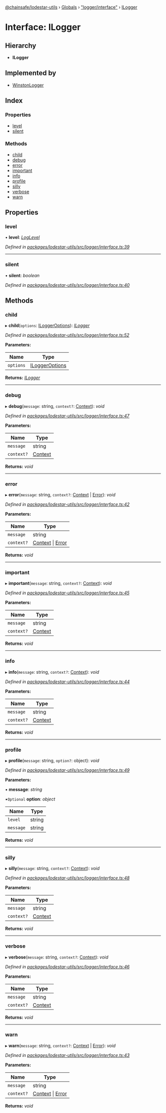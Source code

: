 [@chainsafe/lodestar-utils](../README.md) › [Globals](../globals.md) › ["logger/interface"](../modules/_logger_interface_.md) › [ILogger](_logger_interface_.ilogger.md)

# Interface: ILogger

## Hierarchy

* **ILogger**

## Implemented by

* [WinstonLogger](../classes/_logger_winston_.winstonlogger.md)

## Index

### Properties

* [level](_logger_interface_.ilogger.md#level)
* [silent](_logger_interface_.ilogger.md#silent)

### Methods

* [child](_logger_interface_.ilogger.md#child)
* [debug](_logger_interface_.ilogger.md#debug)
* [error](_logger_interface_.ilogger.md#error)
* [important](_logger_interface_.ilogger.md#important)
* [info](_logger_interface_.ilogger.md#info)
* [profile](_logger_interface_.ilogger.md#profile)
* [silly](_logger_interface_.ilogger.md#silly)
* [verbose](_logger_interface_.ilogger.md#verbose)
* [warn](_logger_interface_.ilogger.md#warn)

## Properties

###  level

• **level**: *[LogLevel](../enums/_logger_interface_.loglevel.md)*

*Defined in [packages/lodestar-utils/src/logger/interface.ts:39](https://github.com/ChainSafe/lodestar/blob/53533586a/packages/lodestar-utils/src/logger/interface.ts#L39)*

___

###  silent

• **silent**: *boolean*

*Defined in [packages/lodestar-utils/src/logger/interface.ts:40](https://github.com/ChainSafe/lodestar/blob/53533586a/packages/lodestar-utils/src/logger/interface.ts#L40)*

## Methods

###  child

▸ **child**(`options`: [ILoggerOptions](_logger_interface_.iloggeroptions.md)): *[ILogger](_logger_interface_.ilogger.md)*

*Defined in [packages/lodestar-utils/src/logger/interface.ts:52](https://github.com/ChainSafe/lodestar/blob/53533586a/packages/lodestar-utils/src/logger/interface.ts#L52)*

**Parameters:**

Name | Type |
------ | ------ |
`options` | [ILoggerOptions](_logger_interface_.iloggeroptions.md) |

**Returns:** *[ILogger](_logger_interface_.ilogger.md)*

___

###  debug

▸ **debug**(`message`: string, `context?`: [Context](../modules/_logger_interface_.md#context)): *void*

*Defined in [packages/lodestar-utils/src/logger/interface.ts:47](https://github.com/ChainSafe/lodestar/blob/53533586a/packages/lodestar-utils/src/logger/interface.ts#L47)*

**Parameters:**

Name | Type |
------ | ------ |
`message` | string |
`context?` | [Context](../modules/_logger_interface_.md#context) |

**Returns:** *void*

___

###  error

▸ **error**(`message`: string, `context?`: [Context](../modules/_logger_interface_.md#context) | [Error](../classes/_assert_.assertionerror.md#static-error)): *void*

*Defined in [packages/lodestar-utils/src/logger/interface.ts:42](https://github.com/ChainSafe/lodestar/blob/53533586a/packages/lodestar-utils/src/logger/interface.ts#L42)*

**Parameters:**

Name | Type |
------ | ------ |
`message` | string |
`context?` | [Context](../modules/_logger_interface_.md#context) &#124; [Error](../classes/_assert_.assertionerror.md#static-error) |

**Returns:** *void*

___

###  important

▸ **important**(`message`: string, `context?`: [Context](../modules/_logger_interface_.md#context)): *void*

*Defined in [packages/lodestar-utils/src/logger/interface.ts:45](https://github.com/ChainSafe/lodestar/blob/53533586a/packages/lodestar-utils/src/logger/interface.ts#L45)*

**Parameters:**

Name | Type |
------ | ------ |
`message` | string |
`context?` | [Context](../modules/_logger_interface_.md#context) |

**Returns:** *void*

___

###  info

▸ **info**(`message`: string, `context?`: [Context](../modules/_logger_interface_.md#context)): *void*

*Defined in [packages/lodestar-utils/src/logger/interface.ts:44](https://github.com/ChainSafe/lodestar/blob/53533586a/packages/lodestar-utils/src/logger/interface.ts#L44)*

**Parameters:**

Name | Type |
------ | ------ |
`message` | string |
`context?` | [Context](../modules/_logger_interface_.md#context) |

**Returns:** *void*

___

###  profile

▸ **profile**(`message`: string, `option?`: object): *void*

*Defined in [packages/lodestar-utils/src/logger/interface.ts:49](https://github.com/ChainSafe/lodestar/blob/53533586a/packages/lodestar-utils/src/logger/interface.ts#L49)*

**Parameters:**

▪ **message**: *string*

▪`Optional`  **option**: *object*

Name | Type |
------ | ------ |
`level` | string |
`message` | string |

**Returns:** *void*

___

###  silly

▸ **silly**(`message`: string, `context?`: [Context](../modules/_logger_interface_.md#context)): *void*

*Defined in [packages/lodestar-utils/src/logger/interface.ts:48](https://github.com/ChainSafe/lodestar/blob/53533586a/packages/lodestar-utils/src/logger/interface.ts#L48)*

**Parameters:**

Name | Type |
------ | ------ |
`message` | string |
`context?` | [Context](../modules/_logger_interface_.md#context) |

**Returns:** *void*

___

###  verbose

▸ **verbose**(`message`: string, `context?`: [Context](../modules/_logger_interface_.md#context)): *void*

*Defined in [packages/lodestar-utils/src/logger/interface.ts:46](https://github.com/ChainSafe/lodestar/blob/53533586a/packages/lodestar-utils/src/logger/interface.ts#L46)*

**Parameters:**

Name | Type |
------ | ------ |
`message` | string |
`context?` | [Context](../modules/_logger_interface_.md#context) |

**Returns:** *void*

___

###  warn

▸ **warn**(`message`: string, `context?`: [Context](../modules/_logger_interface_.md#context) | [Error](../classes/_assert_.assertionerror.md#static-error)): *void*

*Defined in [packages/lodestar-utils/src/logger/interface.ts:43](https://github.com/ChainSafe/lodestar/blob/53533586a/packages/lodestar-utils/src/logger/interface.ts#L43)*

**Parameters:**

Name | Type |
------ | ------ |
`message` | string |
`context?` | [Context](../modules/_logger_interface_.md#context) &#124; [Error](../classes/_assert_.assertionerror.md#static-error) |

**Returns:** *void*
